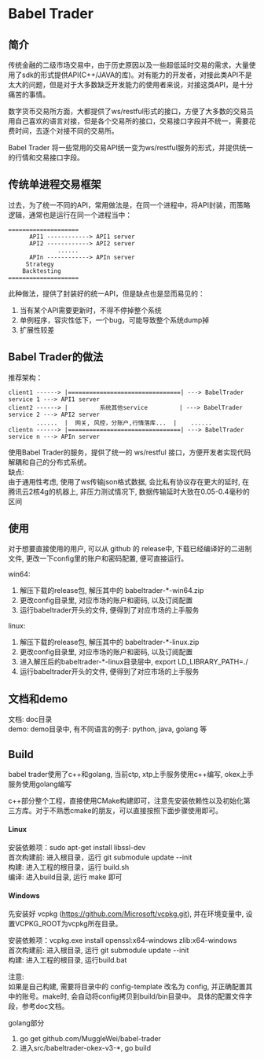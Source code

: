 # Babel Trader

## 简介
传统金融的二级市场交易中，由于历史原因以及一些超低延时交易的需求，大量使用了sdk的形式提供API(C++/JAVA的库)。对有能力的开发者，对接此类API不是太大的问题，但是对于大多数缺乏开发能力的使用者来说，对接这类API，是十分痛苦的事情。

数字货币交易所方面，大都提供了ws/restful形式的接口，方便了大多数的交易员用自己喜欢的语言对接，但是各个交易所的接口，交易接口字段并不统一，需要花费时间，去逐个对接不同的交易所。

Babel Trader 将一些常用的交易API统一变为ws/restful服务的形式，并提供统一的行情和交易接口字段。

## 传统单进程交易框架
过去，为了统一不同的API，常用做法是，在同一个进程中，将API封装，而策略逻辑，通常也是运行在同一个进程当中：
```
====================
      API1 ------------> API1 server
      API2 ------------> API2 server
              ......
      APIn ------------> APIn server
     Strategy
    Backtesting
====================
```
此种做法，提供了封装好的统一API，但是缺点也是显而易见的：
1. 当有某个API需要更新时，不得不停掉整个系统
1. 单例程序，容灾性低下，一个bug，可能导致整个系统dump掉
1. 扩展性较差

## Babel Trader的做法
推荐架构：
```
client1 ------> |================================| ---> BabelTrader service 1 ---> API1 server
client2 ------> |         系统其他service         | ---> BabelTrader service 2 ---> API2 server
        ......  |  网关, 风控，分账户,行情落库...  |    ......
clientn ------> |================================| ---> BabelTrader service n ---> APIn server
```
使用Babel Trader的服务，提供了统一的 ws/restful 接口，方便开发者实现代码解耦和自己的分布式系统。  
缺点:   
由于通用性考虑, 使用了ws传输json格式数据, 会比私有协议存在更大的延时, 在腾讯云2核4g的机器上, 非压力测试情况下, 数据传输延时大致在0.05-0.4毫秒的区间


## 使用
对于想要直接使用的用户, 可以从 github 的 release中, 下载已经编译好的二进制文件, 更改一下config里的账户和密码配置, 便可直接运行。  

win64:  
1. 解压下载的release包, 解压其中的 babeltrader-*-win64.zip  
1. 更改config目录里, 对应市场的账户和密码, 以及订阅配置  
1. 运行babeltrader开头的文件, 便得到了对应市场的上手服务  

linux:  
1. 解压下载的release包, 解压其中的 babeltrader-*-linux.zip  
1. 更改config目录里, 对应市场的账户和密码, 以及订阅配置
1. 进入解压后的babeltrader-*-linux目录层中, export LD_LIBRARY_PATH=./
1. 运行babeltrader开头的文件, 便得到了对应市场的上手服务


## 文档和demo
文档: doc目录  
demo: demo目录中, 有不同语言的例子: python, java, golang 等  

## Build
babel trader使用了c++和golang, 当前ctp, xtp上手服务使用c++编写, okex上手服务使用golang编写  

c++部分整个工程，直接使用CMake构建即可，注意先安装依赖性以及初始化第三方库。对于不熟悉cmake的朋友，可以直接按照下面步骤使用即可。  

#### Linux
安装依赖项：sudo apt-get install libssl-dev  
首次构建前: 进入根目录，运行 git submodule update --init  
构建: 进入工程的根目录，运行 build.sh  
编译: 进入build目录, 运行 make 即可  

#### Windows
先安装好 vcpkg (https://github.com/Microsoft/vcpkg.git), 并在环境变量中, 设置VCPKG_ROOT为vcpkg所在目录。  

安装依赖项：vcpkg.exe install openssl:x64-windows zlib:x64-windows  
首次构建前: 进入根目录, 运行 git submodule update --init  
构建: 进入工程的根目录, 运行build.bat  

注意:   
如果是自己构建, 需要将目录中的 config-template 改名为 config, 并正确配置其中的账号。make时, 会自动将config拷贝到build/bin目录中。 具体的配置文件字段，参考doc文档。  

golang部分  
1. go get github.com/MuggleWei/babel-trader  
1. 进入src/babeltrader-okex-v3-*, go build  

